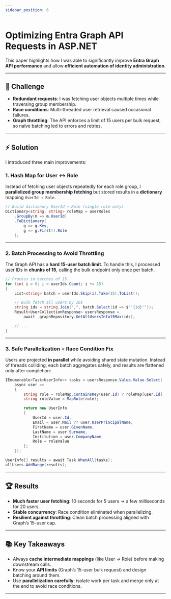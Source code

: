 ```yaml
---
sidebar_position: 6
---
```


# Optimizing Entra Graph API Requests in ASP.NET

This paper highlights how I was able to significantly improve **Entra Graph API performance** and allow **efficient automation of identity administration**.

---

## 🚩 Challenge

- **Redundant requests**: I was fetching user objects multiple times while traversing group membership.
- **Race conditions**: Multi-threaded user retrieval caused occasional failures.
- **Graph throttling**: The API enforces a limit of 15 users per bulk request, so naïve batching led to errors and retries.

---

## ⚡ Solution

I introduced three main improvements:

### 1. Hash Map for User ↔ Role

Instead of fetching user objects repeatedly for each role group, I **parallelized group membership fetching** but stored results in a **dictionary** mapping `UserId → Role`.

```cs
// Build dictionary UserId → Role (single role only)
Dictionary<string, string> roleMap = userRoles
    .GroupBy(m => m.UserId)
    .ToDictionary(
        g => g.Key,
        g => g.First().Role
    );
```

---

### 2. Batch Processing to Avoid Throttling

The Graph API has a **hard 15-user batch limit**. To handle this, I processed user IDs in **chunks of 15**, calling the bulk endpoint only once per batch.

```csharp
// Process in batches of 15
for (int i = 0; i < userIds.Count; i += 15)
{
    List<string> batch = userIds.Skip(i).Take(15).ToList();

    // Bulk fetch all users by IDs
    string ids = string.Join(",", batch.Select(id => $"'{id}'"));
    Result<UserCollectionResponse> usersResponse =
        await _graphRepository.GetAllUsersInfo15Max(ids);

    // ...
}
```

---

### 3. Safe Parallelization + Race Condition Fix

Users are projected **in parallel** while avoiding shared state mutation. Instead of threads colliding, each batch aggregates safely, and results are flattened only after completion:

```csharp
IEnumerable<Task<UserInfo>> tasks = usersResponse.Value.Value.Select(
    async user =>
    {
        string role = roleMap.ContainsKey(user.Id) ? roleMap[user.Id] : string.Empty;
        string roleValue = MapRole(role);

        return new UserInfo
        {
            UserId = user.Id,
            Email = user.Mail ?? user.UserPrincipalName,
            FirstName = user.GivenName,
            LastName = user.Surname,
            Institution = user.CompanyName,
            Role = roleValue
        };
    });

UserInfo[] results = await Task.WhenAll(tasks);
allUsers.AddRange(results);
```

---

## 🏆 Results

- **Much faster user fetching**: 10 seconds for 5 users -> a few milliseconds for 20 users.
- **Stable concurrency**: Race condition eliminated when parallelizing.
- **Resilient against throttling**: Clean batch processing aligned with Graph’s 15-user cap.

---

## 📚 Key Takeaways

- Always **cache intermediate mappings** (like User → Role) before making downstream calls.
- Know your **API limits** (Graph’s 15-user bulk request) and design batching around them.
- Use **parallelization carefully**: isolate work per task and merge only at the end to avoid race conditions.

---
